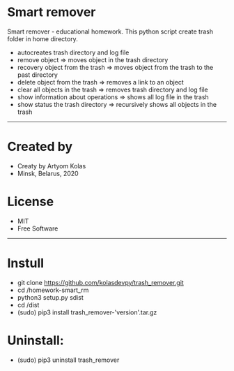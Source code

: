 # Smart remover
Smart remover - educational homework.
This python script create trash folder in home directory.

- autocreates trash directory and log file
- remove object => moves object in the trash directory
- recovery object from the trash => moves object from the trash to the past directory
- delete object from the trash => removes a link to an object
- clear all objects in the trash => removes trash directory and log file
- show information about operations => shows all log file in the trash
- show status the trash directory => recursively shows all objects in the trash
_____

# Created by
- Creaty by Artyom Kolas
- Minsk, Belarus, 2020

# License
- MIT
- Free Software
_____

# Instull
- git clone https://github.com/kolasdevpy/trash_remover.git
- cd /homework-smart_rm
- python3 setup.py sdist
- cd /dist 
- (sudo) pip3 install trash_remover-'version'.tar.gz

# Uninstall:
- (sudo) pip3 uninstall trash_remover